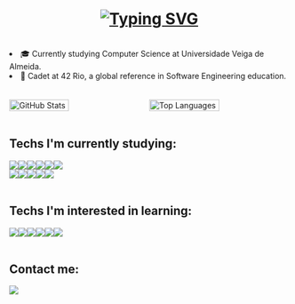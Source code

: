 <h1 align="center">
  <a href="https://git.io/typing-svg"><img src="https://readme-typing-svg.herokuapp.com?font=Roboto&size=40&pause=1000&color=FFFFFF&center=true&vCenter=true&random=false&width=435&lines=Hi!+I'm+Gabriel+%F0%9F%91%8B%F0%9F%8F%BC;I'm+from+Bazil.;Be+welcome!" alt="Typing SVG" /></a>
</h1>

<br>

<li>🎓 Currently studying Computer Science at Universidade Veiga de Almeida.</li>
<li>🚀 Cadet at 42 Rio, a global reference in Software Engineering education.</li>

<br>
<br>

<div style="display: flex; justify-content: space-between;">
  <img src="https://github-readme-stats.vercel.app/api?username=gbmoraes-dev&show_icons=true&theme=material-palenight" alt="GitHub Stats" style="width: 46%;">
  &nbsp;&nbsp;&nbsp;&nbsp;
  <img src="https://github-readme-stats.vercel.app/api/top-langs/?username=gbmoraes-dev&layout=compact&theme=material-palenight" alt="Top Languages" style="width: 50%;">
</div>

<br>

<h2>Techs I'm currently studying:</h2>

<div style="display: flex;">
  <img src="https://img.shields.io/badge/c-%2300599C.svg?style=for-the-badge&logo=c&logoColor=white">
  <img src="https://img.shields.io/badge/java-%23ED8B00.svg?style=for-the-badge&logo=openjdk&logoColor=white">
  <img src="https://img.shields.io/badge/Spring-6DB33F?style=for-the-badge&logo=spring&logoColor=white">
  <img src="https://img.shields.io/badge/Hibernate-59666C?style=for-the-badge&logo=Hibernate&logoColor=white">
  <img src="https://img.shields.io/badge/Junit5-25A162?style=for-the-badge&logo=junit5&logoColor=white">
  <img src="https://img.shields.io/badge/PostgreSQL-316192?style=for-the-badge&logo=postgresql&logoColor=white">
</div>
<div style="display: flex;">
  <img src="https://img.shields.io/badge/redis-%23DD0031.svg?&style=for-the-badge&logo=redis&logoColor=white">
  <img src="https://img.shields.io/badge/MongoDB-4EA94B?style=for-the-badge&logo=mongodb&logoColor=white">
  <img src="https://img.shields.io/badge/Amazon_AWS-FF9900?style=for-the-badge&logo=amazonaws&logoColor=white">
  <img src="https://img.shields.io/badge/rabbitmq-%23FF6600.svg?&style=for-the-badge&logo=rabbitmq&logoColor=white">
  <img src="https://img.shields.io/badge/Docker-2CA5E0?style=for-the-badge&logo=docker&logoColor=white">
</div>

<br>

<h2>Techs I'm interested in learning:</h2>

<div style="display: flex;">
  <img src="https://img.shields.io/badge/TypeScript-007ACC?style=for-the-badge&logo=typescript&logoColor=white">
  <img src="https://img.shields.io/badge/nestjs-E0234E?style=for-the-badge&logo=nestjs&logoColor=white">
  <img src="https://img.shields.io/badge/drizzle-C5F74F?style=for-the-badge&logo=drizzle&logoColor=black">
  <img src="https://img.shields.io/badge/Prisma-3982CE?style=for-the-badge&logo=Prisma&logoColor=white">
  <img src="https://img.shields.io/badge/Jest-C21325?style=for-the-badge&logo=jest&logoColor=white">
  <img src="https://img.shields.io/badge/GraphQl-E10098?style=for-the-badge&logo=graphql&logoColor=white">
</div>

<br>

<h2>Contact me:</h2>

<a href="https://www.linkedin.com/in/gabriel-moraes-ribeiro/"><img src="https://img.shields.io/badge/LinkedIn-0077B5?style=for-the-badge&logo=linkedin&logoColor=white"></a>
